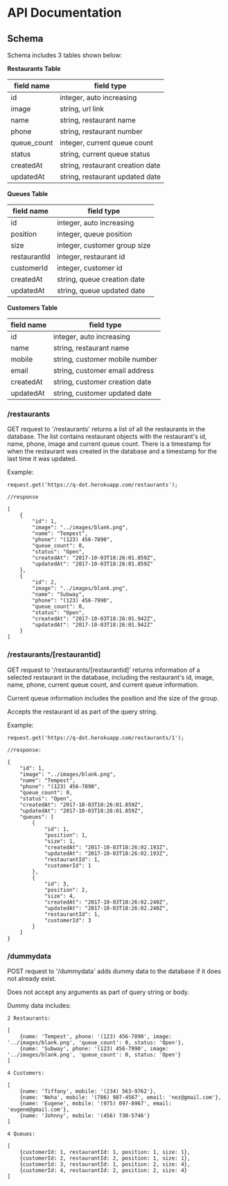 # API Documentation

## Schema

Schema includes 3 tables shown below:

**Restaurants Table**

|field name    |field type                        |
|--------------|----------------------------------|
|id            |integer, auto increasing          |
|image         |string, url link                  |
|name          |string, restaurant name           |
|phone         |string, restaurant number         |
|queue_count   |integer, current queue count      |
|status        |string, current queue status      |
|createdAt     |string, restaurant creation date  |
|updatedAt     |string, restaurant updated date   |


**Queues Table**

|field name    |field type                        |
|--------------|----------------------------------|
|id            |integer, auto increasing          |
|position      |integer, queue position           |
|size          |integer, customer group size      |
|restaurantId  |integer, restaurant id            |
|customerId    |integer, customer id              |
|createdAt     |string, queue creation date       |
|updatedAt     |string, queue updated date        |


**Customers Table**

|field name    |field type                        |
|--------------|----------------------------------|
|id            |integer, auto increasing          |
|name          |string, restaurant name           |
|mobile        |string, customer mobile number    |
|email         |string, customer email address    |
|createdAt     |string, customer creation date    |
|updatedAt     |string, customer updated date     |


### /restaurants

GET request to '/restaurants' returns a list of all the restaurants in the database. The list contains restaurant objects with the restaurant's id, name, phone, image and current queue count. There is a timestamp for when the restaurant was created in the database and a timestamp for the last time it was updated.

Example:
```
request.get('https://q-dot.herokuapp.com/restaurants');

//response

[
    {
        "id": 1,
        "image": "../images/blank.png",
        "name": "Tempest",
        "phone": "(123) 456-7890",
        "queue_count": 0,
        "status": "Open",
        "createdAt": "2017-10-03T18:26:01.859Z",
        "updatedAt": "2017-10-03T18:26:01.859Z"
    },
    {
        "id": 2,
        "image": "../images/blank.png",
        "name": "Subway",
        "phone": "(123) 456-7990",
        "queue_count": 0,
        "status": "Open",
        "createdAt": "2017-10-03T18:26:01.942Z",
        "updatedAt": "2017-10-03T18:26:01.942Z"
    }
]

```
### /restaurants/[restaurantid]

GET request to '/restaurants/[restaurantid]' returns information of a selected restaurant in the database, including the restaurant's id, image, name, phone, current queue count, and current queue information.

Current queue information includes the position and the size of the group.

Accepts the restaurant id as part of the query string.

Example:
```
request.get('https://q-dot.herokuapp.com/restaurants/1');

//response:

{
    "id": 1,
    "image": "../images/blank.png",
    "name": "Tempest",
    "phone": "(123) 456-7890",
    "queue_count": 0,
    "status": "Open",
    "createdAt": "2017-10-03T18:26:01.859Z",
    "updatedAt": "2017-10-03T18:26:01.859Z",
    "queues": [
        {
            "id": 1,
            "position": 1,
            "size": 1,
            "createdAt": "2017-10-03T18:26:02.193Z",
            "updatedAt": "2017-10-03T18:26:02.193Z",
            "restaurantId": 1,
            "customerId": 1
        },
        {
            "id": 3,
            "position": 2,
            "size": 4,
            "createdAt": "2017-10-03T18:26:02.240Z",
            "updatedAt": "2017-10-03T18:26:02.240Z",
            "restaurantId": 1,
            "customerId": 3
        }
    ]
}

```

### /dummydata

POST request to '/dummydata' adds dummy data to the database if it does not already exist. 

Does not accept any arguments as part of query string or body.

Dummy data includes:

```
2 Restaurants:

[
    {name: 'Tempest', phone: '(123) 456-7890', image: '../images/blank.png', 'queue_count': 0, status: 'Open'},
    {name: 'Subway', phone: '(123) 456-7990', image: '../images/blank.png', 'queue_count': 0, status: 'Open'}
]

4 Customers:

[
    {name: 'Tiffany', mobile: '(234) 563-9762'},
    {name: 'Neha', mobile: '(786) 987-4567', email: 'nez@gmail.com'}, 
    {name: 'Eugene', mobile: '(975) 097-8967', email: 'eugene@gmail.com'}, 
    {name: 'Johnny', mobile: '(456) 730-5746'}
]

4 Queues:

[
    {customerId: 1, restaurantId: 1, position: 1, size: 1},
    {customerId: 2, restaurantId: 2, position: 1, size: 1},
    {customerId: 3, restaurantId: 1, position: 2, size: 4},
    {customerId: 4, restaurantId: 2, position: 2, size: 4}
]

```